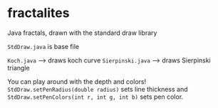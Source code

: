 # fractalites
Java fractals, drawn with the standard draw library

`StdDraw.java` is base file

`Koch.java` --> draws koch curve
`Sierpinski.java` --> draws Sierpinski triangle

You can play around with the depth and colors! `StdDraw.setPenRadius(double radius)` sets line thickness and `StdDraw.setPenColors(int r, int g, int b)` sets pen color. 
